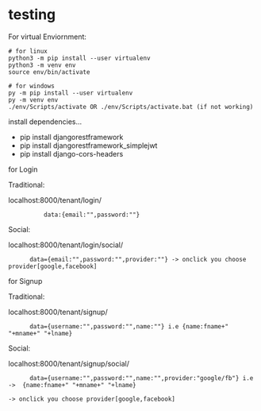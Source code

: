# testing

For virtual Enviornment:

    # for linux 
    python3 -m pip install --user virtualenv
    python3 -m venv env
    source env/bin/activate

    # for windows
    py -m pip install --user virtualenv 
    py -m venv env
    ./env/Scripts/activate OR ./env/Scripts/activate.bat (if not working)



install dependencies...
- pip install djangorestframework
- pip install djangorestframework_simplejwt
- pip install django-cors-headers


for Login

Traditional:

localhost:8000/tenant/login/

              data:{email:"",password:""}

Social:

localhost:8000/tenant/login/social/

          data={email:"",password:"",provider:""} -> onclick you choose provider[google,facebook]

for Signup

Traditional:

localhost:8000/tenant/signup/

          data={username:"",password:"",name:""} i.e {name:fname+" "+mname+" "+lname}

Social:

localhost:8000/tenant/signup/social/

          data={username:"",password:"",name:"",provider:"google/fb"} i.e  ->  {name:fname+" "+mname+" "+lname}
                                                                           -> onclick you choose provider[google,facebook]
